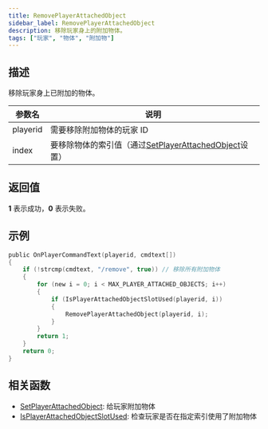 ```yaml
---
title: RemovePlayerAttachedObject
sidebar_label: RemovePlayerAttachedObject
description: 移除玩家身上的附加物体。
tags: ["玩家", "物体", "附加物"]
---
```


## 描述

移除玩家身上已附加的物体。

| 参数名   | 说明                                                                             |
| -------- | -------------------------------------------------------------------------------- |
| playerid | 需要移除附加物体的玩家 ID                                                        |
| index    | 要移除物体的索引值（通过[SetPlayerAttachedObject](SetPlayerAttachedObject)设置） |

## 返回值

**1** 表示成功，**0** 表示失败。

## 示例

```c
public OnPlayerCommandText(playerid, cmdtext[])
{
    if (!strcmp(cmdtext, "/remove", true)) // 移除所有附加物体
    {
        for (new i = 0; i < MAX_PLAYER_ATTACHED_OBJECTS; i++)
        {
            if (IsPlayerAttachedObjectSlotUsed(playerid, i))
            {
                RemovePlayerAttachedObject(playerid, i);
            }
        }
        return 1;
    }
    return 0;
}
```

## 相关函数

- [SetPlayerAttachedObject](SetPlayerAttachedObject): 给玩家附加物体
- [IsPlayerAttachedObjectSlotUsed](IsPlayerAttachedObjectSlotUsed): 检查玩家是否在指定索引使用了附加物体
